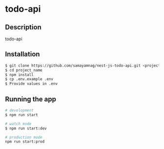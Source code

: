# todo-api

## Description

todo-api

## Installation

```bash
$ git clone https://github.com/samayamnag/nest-js-todo-api.git <project_name>
$ cd project_name
$ npm install
$ cp .env.example .env
$ Provide values in .env
```

## Running the app

```bash
# development
$ npm run start

# watch mode
$ npm run start:dev

# production mode
npm run start:prod
```

